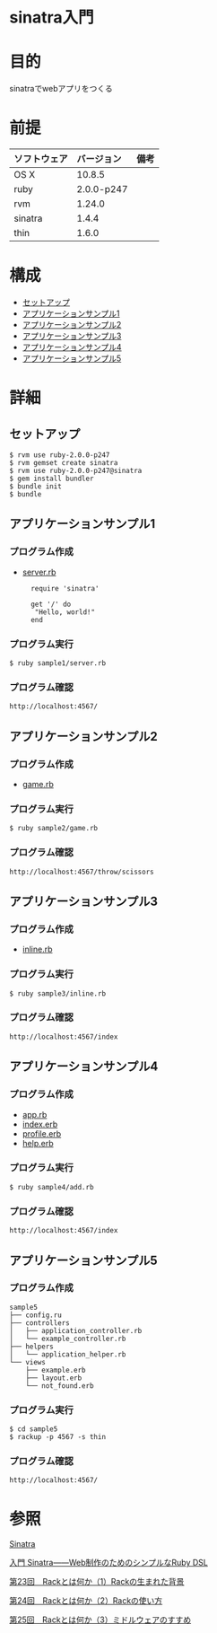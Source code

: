 sinatra入門
====================

# 目的 #
sinatraでwebアプリをつくる

# 前提 #
| ソフトウェア   | バージョン   | 備考        |
|:---------------|:-------------|:------------|
| OS X           |10.8.5        |             |
| ruby           |2.0.0-p247    |             |
| rvm            |1.24.0        |             |
| sinatra        |1.4.4         |             |
| thin           |1.6.0         |             |

# 構成 #

+ [セットアップ](#chap1)
+ [アプリケーションサンプル1](#chap2)
+ [アプリケーションサンプル2](#chap3)
+ [アプリケーションサンプル3](#chap4)
+ [アプリケーションサンプル4](#chap5)
+ [アプリケーションサンプル5](#chap6)

# 詳細 #

## <a name="chap1">セットアップ ##

    $ rvm use ruby-2.0.0-p247
    $ rvm gemset create sinatra
    $ rvm use ruby-2.0.0-p247@sinatra
    $ gem install bundler
    $ bundle init
    $ bundle

## <a name="chap2">アプリケーションサンプル1 ##

### プログラム作成 ###

+ [server.rb](sample1/server.rb)

        require 'sinatra'
    
        get '/' do
         "Hello, world!"
        end

### プログラム実行 ###

    $ ruby sample1/server.rb

### プログラム確認 ###

    http://localhost:4567/

## <a name="chap3"> アプリケーションサンプル2 ##

### プログラム作成 ###

+ [game.rb](sampl2/game.rb)

### プログラム実行 ###

    $ ruby sample2/game.rb

### プログラム確認 ###

    http://localhost:4567/throw/scissors

## <a name="chap4"> アプリケーションサンプル3 ##

### プログラム作成 ###

+ [inline.rb](sampl3/inline.rb)

### プログラム実行 ###

    $ ruby sample3/inline.rb

### プログラム確認 ###

    http://localhost:4567/index

## <a name="chap5"> アプリケーションサンプル4 ##

### プログラム作成 ###

+ [app.rb](sample4/app.rb)
+ [index.erb](sample4/views/index.erb)
+ [profile.erb](sample4/views/profile.html.erb)
+ [help.erb](sample4/views/help.html.erb)

### プログラム実行 ###

    $ ruby sample4/add.rb

### プログラム確認 ###

    http://localhost:4567/index

## <a name="chap6"> アプリケーションサンプル5 ##

### プログラム作成 ###

    sample5
    ├── config.ru
    ├── controllers
    │   ├── application_controller.rb
    │   └── example_controller.rb
    ├── helpers
    │   └── application_helper.rb
    └── views
        ├── example.erb
        ├── layout.erb
        └── not_found.erb

### プログラム実行 ###

    $ cd sample5
    $ rackup -p 4567 -s thin

### プログラム確認 ###

    http://localhost:4567/

# 参照 #

[Sinatra](http://www.sinatrarb.com/intro-jp.html)

[入門 Sinatra――Web制作のためのシンプルなRuby DSL](http://www.oreilly.co.jp/books/9784873115597/)

[第23回　Rackとは何か（1）Rackの生まれた背景](http://gihyo.jp/dev/serial/01/ruby/0023)

[第24回　Rackとは何か（2）Rackの使い方](http://gihyo.jp/dev/serial/01/ruby/0024)

[第25回　Rackとは何か（3）ミドルウェアのすすめ](http://gihyo.jp/dev/serial/01/ruby/0025)


